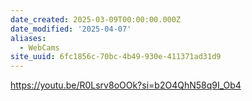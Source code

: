 ```yaml
---
date_created: 2025-03-09T00:00:00.000Z
date_modified: '2025-04-07'
aliases:
  - WebCams
site_uuid: 6fc1856c-70bc-4b49-930e-411371ad31d9
---
```




https://youtu.be/R0Lsrv8oOOk?si=b2O4QhN58q9I_Ob4